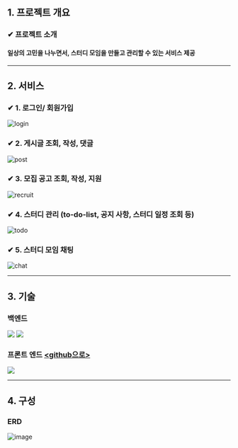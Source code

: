## 1. 프로젝트 개요
### ✔ 프로젝트 소개
#### 일상의 고민을 나누면서, 스터디 모임을 만들고 관리할 수 있는 서비스 제공
---
## 2. 서비스
### ✔ 1. 로그인/ 회원가입
![login](https://github.com/uniqquej/meetings/assets/109218139/cc342970-6818-48bc-964d-c6e3af93e64e)

### ✔ 2. 게시글 조회, 작성, 댓글
![post](https://github.com/uniqquej/meetings/assets/109218139/74b409d1-8703-4c26-84b2-6b71912612e1)

### ✔ 3. 모집 공고 조회, 작성, 지원
![recruit](https://github.com/uniqquej/meetings/assets/109218139/cadb669c-d38d-4e6a-9fb3-1971694f65c7)

### ✔ 4. 스터디 관리 (to-do-list, 공지 사항, 스터디 일정 조회 등)
![todo](https://github.com/uniqquej/meetings/assets/109218139/b16f7658-3e8f-4d12-9633-a2f59c91df47)

### ✔ 5. 스터디 모임 채팅
![chat](https://github.com/uniqquej/meetings/assets/109218139/81710305-2f11-4ad7-836b-e34fedc8470c)



---

## 3. 기술
### 백엔드
<img src="https://img.shields.io/badge/python-3.9.10-3776AB?style=for-the-badge&logo=python&logoColor=white"> <img src="https://img.shields.io/badge/django-092E20?style=for-the-badge&logo=django&logoColor=white">
### 프론트 엔드 [ <github으로> ](https://github.com/uniqquej/meetings_front)
 <img src="https://img.shields.io/badge/react-61DAFB?style=for-the-badge&logo=react&logoColor=black"> 
 
 
---

## 4. 구성
### ERD
![image](https://github.com/uniqquej/meetings/assets/109218139/29e0e0f1-5b30-43ba-a43b-140497b0eb98)


